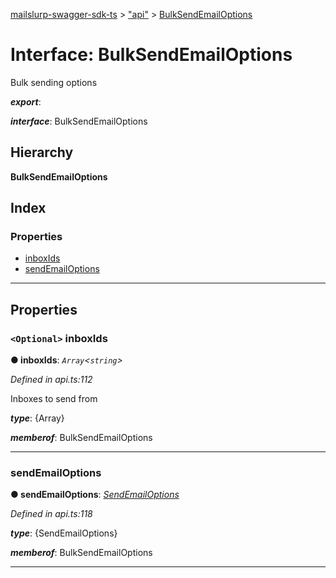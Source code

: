 [mailslurp-swagger-sdk-ts](../README.md) > ["api"](../modules/_api_.md) > [BulkSendEmailOptions](../interfaces/_api_.bulksendemailoptions.md)

# Interface: BulkSendEmailOptions

Bulk sending options

*__export__*: 

*__interface__*: BulkSendEmailOptions

## Hierarchy

**BulkSendEmailOptions**

## Index

### Properties

* [inboxIds](_api_.bulksendemailoptions.md#inboxids)
* [sendEmailOptions](_api_.bulksendemailoptions.md#sendemailoptions)

---

## Properties

<a id="inboxids"></a>

### `<Optional>` inboxIds

**● inboxIds**: *`Array`<`string`>*

*Defined in api.ts:112*

Inboxes to send from

*__type__*: {Array}

*__memberof__*: BulkSendEmailOptions

___
<a id="sendemailoptions"></a>

###  sendEmailOptions

**● sendEmailOptions**: *[SendEmailOptions](_api_.sendemailoptions.md)*

*Defined in api.ts:118*

*__type__*: {SendEmailOptions}

*__memberof__*: BulkSendEmailOptions

___

